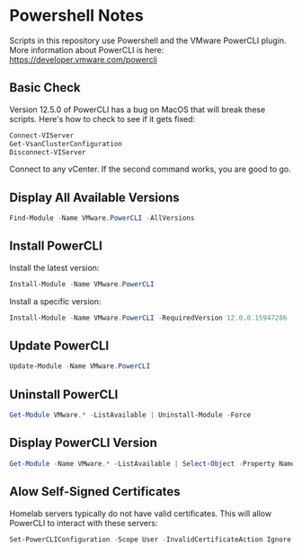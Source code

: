 # Powershell Notes

Scripts in this repository use Powershell and the VMware PowerCLI plugin. More information
about PowerCLI is here: https://developer.vmware.com/powercli


## Basic Check

Version 12.5.0 of PowerCLI has a bug on MacOS that will break these scripts. Here's how to check to
see if it gets fixed:

```powershell
Connect-VIServer
Get-VsanClusterConfiguration
Disconnect-VIServer
```

Connect to any vCenter. If the second command works, you are good to go.

## Display All Available Versions

```powershell
Find-Module -Name VMware.PowerCLI -AllVersions
```

## Install PowerCLI

Install the latest version:

```powershell
Install-Module -Name VMware.PowerCLI
```

Install a specific version:

```powershell
Install-Module -Name VMware.PowerCLI -RequiredVersion 12.0.0.15947286
```

## Update PowerCLI

```powershell
Update-Module -Name VMware.PowerCLI
```

## Uninstall PowerCLI

```powershell
Get-Module VMware.* -ListAvailable | Uninstall-Module -Force
```

## Display PowerCLI Version

```powershell
Get-Module -Name VMware.* -ListAvailable | Select-Object -Property Name,Version
```

## Alow Self-Signed Certificates

Homelab servers typically do not have valid certificates. This will allow PowerCLI to
interact with these servers:

```powershell
Set-PowerCLIConfiguration -Scope User -InvalidCertificateAction Ignore
```

